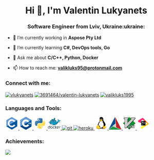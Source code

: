 <h1 align="center">Hi 👋, I'm Valentin Lukyanets</h1>
<h3 align="center">Software Engineer from Lviv, Ukraine:ukraine:</h3>

- 🔭 I’m currently working in **Aspose Pty Ltd**

- 🌱 I’m currently learning **C#, DevOps tools, Go**

- 💬 Ask me about **C/C++, Python, Docker**

- 📫 How to reach me: **valikluks95@protonmail.com**

<h3 align="left">Connect with me:</h3>
<p align="left">
<a href="https://linkedin.com/in/vlukyanets" target="blank"><img align="center" src="https://raw.githubusercontent.com/rahuldkjain/github-profile-readme-generator/master/src/images/icons/Social/linked-in-alt.svg" alt="vlukyanets" height="30" width="40" /></a>
<a href="https://stackoverflow.com/users/3691464/valentin-lukyanets" target="blank"><img align="center" src="https://raw.githubusercontent.com/rahuldkjain/github-profile-readme-generator/master/src/images/icons/Social/stack-overflow.svg" alt="3691464/valentin-lukyanets" height="30" width="40" /></a>
<a href="https://codeforces.com/profile/valikluks1995" target="blank"><img align="center" src="https://raw.githubusercontent.com/rahuldkjain/github-profile-readme-generator/master/src/images/icons/Social/codeforces.svg" alt="valikluks1995" height="30" width="40" /></a>
</p>

<h3 align="left">Languages and Tools:</h3>
<p align="left"> <a href="https://www.cprogramming.com/" target="_blank" rel="noreferrer"> <img src="https://raw.githubusercontent.com/devicons/devicon/master/icons/c/c-original.svg" alt="c" width="40" height="40"/> </a> <a href="https://www.w3schools.com/cpp/" target="_blank" rel="noreferrer"> <img src="https://raw.githubusercontent.com/devicons/devicon/master/icons/cplusplus/cplusplus-original.svg" alt="cplusplus" width="40" height="40"/> </a> <a href="https://www.python.org" target="_blank" rel="noreferrer"> <img src="https://raw.githubusercontent.com/devicons/devicon/master/icons/python/python-original.svg" alt="python" width="40" height="40"/> </a> <a href="https://www.docker.com/" target="_blank" rel="noreferrer"> <img src="https://raw.githubusercontent.com/devicons/devicon/master/icons/docker/docker-original-wordmark.svg" alt="docker" width="40" height="40"/> </a> <a href="https://git-scm.com/" target="_blank" rel="noreferrer"> <img src="https://www.vectorlogo.zone/logos/git-scm/git-scm-icon.svg" alt="git" width="40" height="40"/> </a> <a href="https://heroku.com" target="_blank" rel="noreferrer"> <img src="https://www.vectorlogo.zone/logos/heroku/heroku-icon.svg" alt="heroku" width="40" height="40"/> </a> <a href="https://www.linux.org/" target="_blank" rel="noreferrer"> <img src="https://raw.githubusercontent.com/devicons/devicon/master/icons/linux/linux-original.svg" alt="linux" width="40" height="40"/> </a> <a href="https://cmake.org/" target="_blank" rel="noreferrer"> <img src="https://raw.githubusercontent.com/devicons/devicon/master/icons/cmake/cmake-original.svg" alt="cmake" width="40" height="40"/> </a> <a href="https://www.vim.org/" target="_blank" rel="noreferrer"> <img src="https://raw.githubusercontent.com/devicons/devicon/master/icons/vim/vim-original.svg" alt="vim" width="40" height="40"/> </a> <a href="https://www.jetbrains.com/" target="_blank" rel="noreferrer"> <img src="https://github.com/devicons/devicon/blob/master/icons/jetbrains/jetbrains-original.svg" alt="jetbrains" width="40" height="40"/> </a> </p>

<h3 align="left">Achievements:</h3>
<p align="left">
<img src="https://projecteuler.net/profile/darkness.prophet.png"/>
</p>
